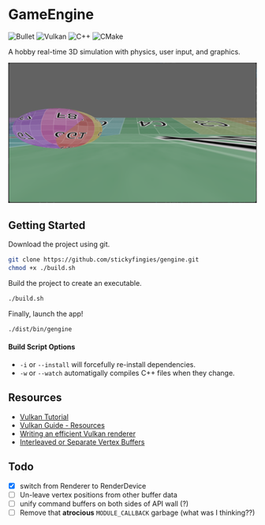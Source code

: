 # GameEngine

![Bullet](https://a11ybadges.com/badge?text=Bullet&badgeColor=goldenrod&logo=crosshair)
![Vulkan](https://a11ybadges.com/badge?logo=vulkan)
![C++](https://a11ybadges.com/badge?logo=cplusplus)
![CMake](https://a11ybadges.com/badge?logo=cmake)

A hobby real-time 3D simulation with physics, user input, and graphics.

![Screenshot](./screenshot.png "Screenshot")

Getting Started
---

Download the project using git.

```sh
git clone https://github.com/stickyfingies/gengine.git
chmod +x ./build.sh
```

Build the project to create an executable.

```sh
./build.sh
```

Finally, launch the app!

```sh
./dist/bin/gengine
```

#### Build Script Options

- `-i` or `--install` will forcefully re-install dependencies.
- `-w` or `--watch` automatigally compiles C++ files when they change.

## Resources
- [Vulkan Tutorial](https://vulkan-tutorial.com/)
- [Vulkan Guide - Resources](https://vkguide.dev/docs/great_resources)
- [Writing an efficient Vulkan renderer](https://zeux.io/2020/02/27/writing-an-efficient-vulkan-renderer/)
- [Interleaved or Separate Vertex Buffers](https://www.reddit.com/r/vulkan/comments/rtpdvu/interleaved_vs_separate_vertex_buffers/)

## Todo
- [x] switch from Renderer to RenderDevice
- [ ] Un-leave vertex positions from other buffer data
- [ ] unify command buffers on both sides of API wall (?)
- [ ] Remove that **atrocious** `MODULE_CALLBACK` garbage (what was I thinking??)